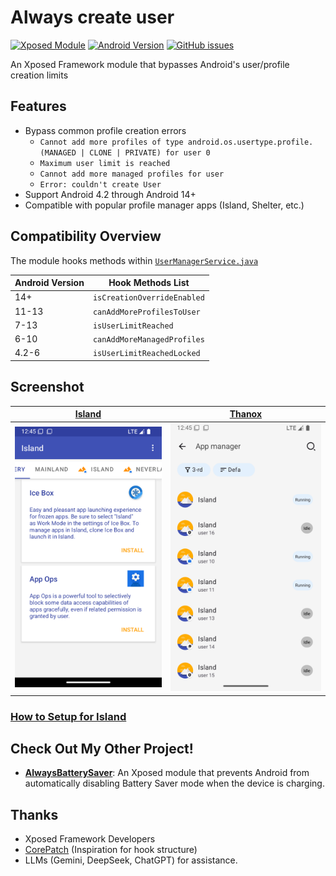 # Always create user

[![Xposed Module](https://img.shields.io/badge/Xposed%20Module-✓-green.svg)]()
[![Android Version](https://img.shields.io/badge/Android-4.2%2B-blue.svg)]()
[![GitHub issues](https://img.shields.io/github/issues/icepony/AlwaysCreateUser)](https://github.com/icepony/AlwaysCreateUser/issues)

An Xposed Framework module that bypasses Android's user/profile creation limits

## Features

- Bypass common profile creation errors
  - `Cannot add more profiles of type android.os.usertype.profile.(MANAGED | CLONE | PRIVATE) for user
    0`
  - `Maximum user limit is reached`
  - `Cannot add more managed profiles for user`
  - `Error: couldn't create User`
- Support Android 4.2 through Android 14+
- Compatible with popular profile manager apps (Island, Shelter, etc.)

## Compatibility Overview

The module hooks methods within [
`UserManagerService.java`](https://github.com/aosp-mirror/platform_frameworks_base/blob/54642d141f80d495a475b304052eedd2832fcdb1/services/core/java/com/android/server/pm/UserManagerService.java#L5733)

| Android Version | Hook Methods List           |
|-----------------|-----------------------------|
| 14+             | `isCreationOverrideEnabled` |
| 11-13           | `canAddMoreProfilesToUser`  |
| 7-13            | `isUserLimitReached`        |
| 6-10            | `canAddMoreManagedProfiles` |
| 4.2-6           | `isUserLimitReachedLocked`  |

## Screenshot

| [Island](https://github.com/oasisfeng/island) | [Thanox](https://github.com/Tornaco/Thanox) |
|-----------------------------------------------|---------------------------------------------|
| ![Island](/docs/img/Island.png)               | ![Thanox](/docs/img/Thanox.png)             |

### [How to Setup for Island](https://island.oasisfeng.com/setup.html#manual-setup-for-island)

## Check Out My Other Project!

* **[AlwaysBatterySaver](https://github.com/icepony/AlwaysBatterySaver)**: An Xposed module that
  prevents Android from automatically disabling Battery Saver mode when the device is charging.

## Thanks

* Xposed Framework Developers
* [CorePatch](https://github.com/LSPosed/CorePatch) (Inspiration for hook structure)
* LLMs (Gemini, DeepSeek, ChatGPT) for assistance.
